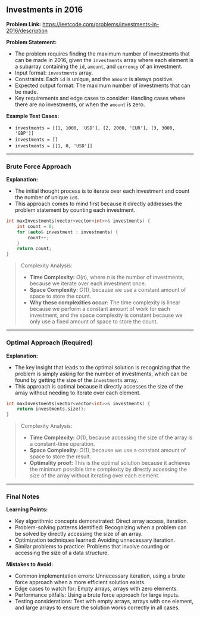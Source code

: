 ## Investments in 2016
**Problem Link:** https://leetcode.com/problems/investments-in-2016/description

**Problem Statement:**
- The problem requires finding the maximum number of investments that can be made in 2016, given the `investments` array where each element is a subarray containing the `id`, `amount`, and `currency` of an investment.
- Input format: `investments` array.
- Constraints: Each `id` is unique, and the `amount` is always positive.
- Expected output format: The maximum number of investments that can be made.
- Key requirements and edge cases to consider: Handling cases where there are no investments, or when the `amount` is zero.

**Example Test Cases:**
- `investments = [[1, 1000, 'USD'], [2, 2000, 'EUR'], [3, 3000, 'GBP']]`
- `investments = []`
- `investments = [[1, 0, 'USD']]`

---

### Brute Force Approach

**Explanation:**
- The initial thought process is to iterate over each investment and count the number of unique `id`s.
- This approach comes to mind first because it directly addresses the problem statement by counting each investment.

```cpp
int maxInvestments(vector<vector<int>>& investments) {
    int count = 0;
    for (auto& investment : investments) {
        count++;
    }
    return count;
}
```

> Complexity Analysis:
> - **Time Complexity:** $O(n)$, where $n$ is the number of investments, because we iterate over each investment once.
> - **Space Complexity:** $O(1)$, because we use a constant amount of space to store the count.
> - **Why these complexities occur:** The time complexity is linear because we perform a constant amount of work for each investment, and the space complexity is constant because we only use a fixed amount of space to store the count.

---

### Optimal Approach (Required)

**Explanation:**
- The key insight that leads to the optimal solution is recognizing that the problem is simply asking for the number of investments, which can be found by getting the size of the `investments` array.
- This approach is optimal because it directly accesses the size of the array without needing to iterate over each element.

```cpp
int maxInvestments(vector<vector<int>>& investments) {
    return investments.size();
}
```

> Complexity Analysis:
> - **Time Complexity:** $O(1)$, because accessing the size of the array is a constant-time operation.
> - **Space Complexity:** $O(1)$, because we use a constant amount of space to store the result.
> - **Optimality proof:** This is the optimal solution because it achieves the minimum possible time complexity by directly accessing the size of the array without iterating over each element.

---

### Final Notes

**Learning Points:**
- Key algorithmic concepts demonstrated: Direct array access, iteration.
- Problem-solving patterns identified: Recognizing when a problem can be solved by directly accessing the size of an array.
- Optimization techniques learned: Avoiding unnecessary iteration.
- Similar problems to practice: Problems that involve counting or accessing the size of a data structure.

**Mistakes to Avoid:**
- Common implementation errors: Unnecessary iteration, using a brute force approach when a more efficient solution exists.
- Edge cases to watch for: Empty arrays, arrays with zero elements.
- Performance pitfalls: Using a brute force approach for large inputs.
- Testing considerations: Test with empty arrays, arrays with one element, and large arrays to ensure the solution works correctly in all cases.